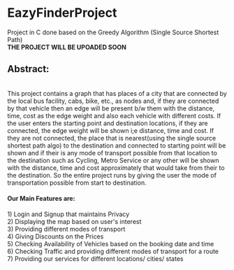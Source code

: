 # EazyFinderProject
Project in C done based on the Greedy Algorithm (Single Source Shortest Path) <br>
<strong>THE PROJECT WILL BE UPOADED SOON</strong>

<h2>Abstract:</h2><br>
This project contains a graph that has places of a city that are connected by the local bus facility, cabs, bike, etc., as nodes and, if they are connected by that vehicle then an
edge will be present b/w them with the distance, time, cost as the edge weight and also each vehicle with different costs. If the user enters the starting point and destination
locations, if they are connected, the edge weight will be shown i;e distance, time and cost. If they are not connected, the place that is nearest(using the single source shortest
path algo) to the destination and connected to starting point will be shown and if their is any mode of transport possible from that location to the destination such as Cycling,
Metro Service or any other will be shown with the distance, time and cost approximately that would take from their to the destination. So the entire project runs by giving the
user the mode of transportation possible from start to destination. <br>
<strong><h4>Our Main Features are:</h4></strong>
1) Login and Signup that maintains Privacy <br>
2) Displaying the map based on user's interest <br>
3) Providing different modes of transport <br>
4) Giving Discounts on the Prices <br>
5) Checking Availability of Vehicles based on the booking date and time <br>
6) Checking Traffic and providing different modes of transport for a route <br>
7) Providing our services for different locations/ cities/ states <br>
